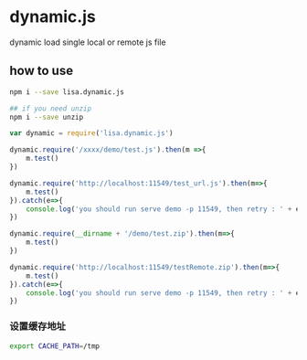 # dynamic.js
dynamic load single local or remote js file

## how to use
```bash
npm i --save lisa.dynamic.js

## if you need unzip
npm i --save unzip

```

```js
var dynamic = require('lisa.dynamic.js')

dynamic.require('/xxxx/demo/test.js').then(m =>{
    m.test()
})

dynamic.require('http://localhost:11549/test_url.js').then(m=>{
    m.test()
}).catch(e=>{
    console.log('you should run serve demo -p 11549, then retry : ' + e)
})

dynamic.require(__dirname + '/demo/test.zip').then(m=>{
    m.test()
})

dynamic.require('http://localhost:11549/testRemote.zip').then(m=>{
    m.test()
}).catch(e=>{
    console.log('you should run serve demo -p 11549, then retry : ' + e)
})

```

### 设置缓存地址

```bash
export CACHE_PATH=/tmp
```